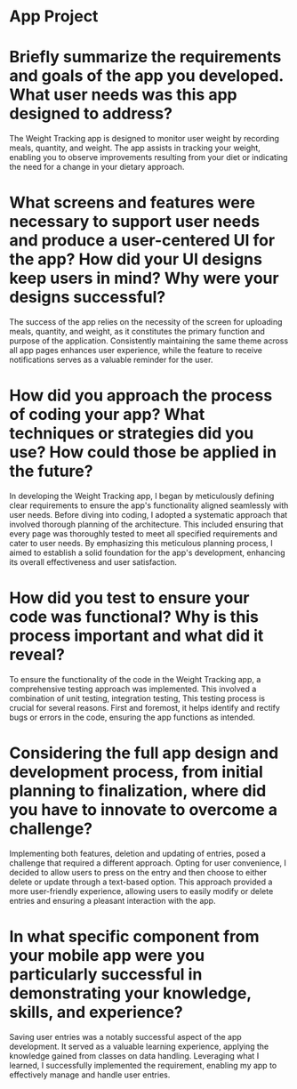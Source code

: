 # App Project

# Briefly summarize the requirements and goals of the app you developed. What user needs was this app designed to address?
The Weight Tracking app is designed to monitor user weight by recording meals, quantity, and weight. The app assists in tracking your weight, enabling you to observe improvements resulting from your diet or indicating the need for a change in your dietary approach.

# What screens and features were necessary to support user needs and produce a user-centered UI for the app? How did your UI designs keep users in mind? Why were your designs successful?
The success of the app relies on the necessity of the screen for uploading meals, quantity, and weight, as it constitutes the primary function and purpose of the application. Consistently maintaining the same theme across all app pages enhances user experience, while the feature to receive notifications serves as a valuable reminder for the user.

# How did you approach the process of coding your app? What techniques or strategies did you use? How could those be applied in the future?
In developing the Weight Tracking app, I began by meticulously defining clear requirements to ensure the app's functionality aligned seamlessly with user needs. Before diving into coding, I adopted a systematic approach that involved thorough planning of the architecture. This included ensuring that every page was thoroughly tested to meet all specified requirements and cater to user needs. By emphasizing this meticulous planning process, I aimed to establish a solid foundation for the app's development, enhancing its overall effectiveness and user satisfaction.

# How did you test to ensure your code was functional? Why is this process important and what did it reveal?
To ensure the functionality of the code in the Weight Tracking app, a comprehensive testing approach was implemented. This involved a combination of unit testing, integration testing, This testing process is crucial for several reasons. First and foremost, it helps identify and rectify bugs or errors in the code, ensuring the app functions as intended.

# Considering the full app design and development process, from initial planning to finalization, where did you have to innovate to overcome a challenge?
Implementing both features, deletion and updating of entries, posed a challenge that required a different approach. Opting for user convenience, I decided to allow users to press on the entry and then choose to either delete or update through a text-based option. This approach provided a more user-friendly experience, allowing users to easily modify or delete entries and ensuring a pleasant interaction with the app.

# In what specific component from your mobile app were you particularly successful in demonstrating your knowledge, skills, and experience?
Saving user entries was a notably successful aspect of the app development. It served as a valuable learning experience, applying the knowledge gained from classes on data handling. Leveraging what I learned, I successfully implemented the requirement, enabling my app to effectively manage and handle user entries. 
